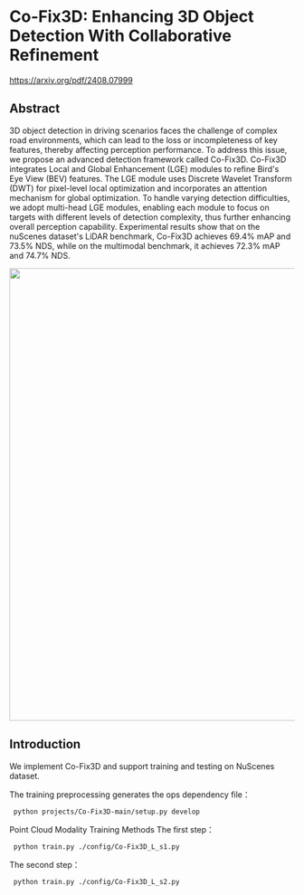 # Co-Fix3D: Enhancing 3D Object Detection With Collaborative Refinement

https://arxiv.org/pdf/2408.07999

<!-- [ALGORITHM] -->

## Abstract

3D object detection in driving scenarios faces the challenge of complex road environments, which can lead to the loss or incompleteness of key features, thereby affecting perception performance. To address this issue, we propose an advanced detection framework called Co-Fix3D. Co-Fix3D integrates Local and Global Enhancement (LGE) modules to refine Bird's Eye View (BEV) features. The LGE module uses Discrete Wavelet Transform (DWT) for pixel-level local optimization and incorporates an attention mechanism for global optimization. To handle varying detection difficulties, we adopt multi-head LGE modules, enabling each module to focus on targets with different levels of detection complexity, thus further enhancing overall perception capability. Experimental results show that on the nuScenes dataset's LiDAR benchmark, Co-Fix3D achieves 69.4\% mAP and 73.5\% NDS, while on the multimodal benchmark, it achieves 72.3\% mAP and 74.7\% NDS.
<div align=center>
<img src="https://github.com/user-attachments/assets/1badfdaa-0c7e-4584-a1fb-cc36b3a913b4" width="800"/>
</div>

## Introduction

We implement Co-Fix3D and support training and testing on NuScenes dataset.

The training preprocessing generates the ops dependency file：
```
 python projects/Co-Fix3D-main/setup.py develop
```
Point Cloud Modality Training Methods
The first step：
```
 python train.py ./config/Co-Fix3D_L_s1.py
```
The second step：
```
 python train.py ./config/Co-Fix3D_L_s2.py
```

